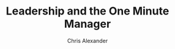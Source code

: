 ---
layout: episode
title: "Leadership and the One Minute Manager"
slug: "10"
explicit: false
author: "Chris Alexander"
summary: "The One Minute Manager takes on Situational Leadership"
description: "Situational Leadership is brought into the world of the One Minute Manager. The advice in this one is actually quite useful in places, but the storytelling style is still quite annoying."
has_image: false
duration: "2:43"
length: 5779714
book:
    title: "Leadership and the One Minute Manager"
    author: "Blanchard"
    link: "http://g.chris-alexander.co.uk?id=1274X516320&xs=1&url=https%3A%2F%2Fwww.amazon.co.uk%2FLeadership-One-Minute-Manager%2Fdp%2F0007103417%2Fref%3Dsr_1_1%3Fcrid%3D2JFTEVLAMV21Z%26dchild%3D1%26keywords%3Dleadership%2Band%2Bthe%2Bone%2Bminute%2Bmanager%26qid%3D1598296306%26sprefix%3Dleadership%2Band%2Bthe%2Bone%2Bm%252Caps%252C159%26sr%3D8-1"
---